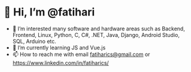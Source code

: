 # 👋 Hi, I’m @fatihari
- 👀 I’m interested many software and hardware areas such as Backend, Frontend, Linux, Python, C, C#, .NET, Java, Django, Android Studio, SQL, Arduino etc.
- 🌱 I’m currently learning JS and Vue.js
- 📫 How to reach me with email fatiharics@gmail.com or https://www.linkedin.com/in/fatiharics/

<!---
fatihari/fatihari is a ✨ special ✨ repository because its `README.md` (this file) appears on your GitHub profile.
You can click the Preview link to take a look at your changes.
--->
